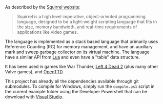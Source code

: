As described by the [Squirrel website](http://www.squirrel-lang.org/): 

> Squirrel is a high level imperative, object-oriented programming language, designed to be a light-weight scripting language that fits in the size, memory bandwidth, and real-time requirements of applications like video games.

The language is implemented as a stack based language that primarily uses Reference Counting (RC) for memory management, and have an auxiliary 
mark and sweep garbage collector on its virtual machine. The language have a similar API from [Lua](https://www.lua.org/) and even have a "table" data structure. 

It has been used in games like War Thunder, [Left 4 Dead 2](https://developer.valvesoftware.com/wiki/VScript) (plus many other Valve games),
and [OpenTTD](https://github.com/OpenTTD/OpenTTD).

This project has already all the dependencies available through git submodules. To compile for Windows, simply run the `compile.ps1` script in the current example folder using the Developer Powershell that can be download with [Visual Studio](https://visualstudio.microsoft.com/).